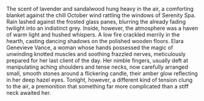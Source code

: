 The scent of lavender and sandalwood hung heavy in the air, a comforting blanket against the chill October wind rattling the windows of Serenity Spa.  Rain lashed against the frosted glass panes, blurring the already fading twilight into an indistinct grey. Inside, however, the atmosphere was a haven of warm light and hushed whispers.  A low fire crackled merrily in the hearth, casting dancing shadows on the polished wooden floors.  Elara Genevieve Vance, a woman whose hands possessed the magic of unwinding knotted muscles and soothing frazzled nerves, meticulously prepared for her last client of the day.  Her nimble fingers, usually deft at manipulating aching shoulders and tense necks, now carefully arranged small, smooth stones around a flickering candle, their amber glow reflecting in her deep hazel eyes.  Tonight, however, a different kind of tension clung to the air, a premonition that something far more complicated than a stiff neck awaited her.
